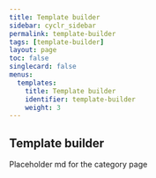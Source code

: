 ```yaml
---
title: Template builder
sidebar: cyclr_sidebar
permalink: template-builder
tags: [template-builder]
layout: page
toc: false
singlecard: false
menus:
  templates:
    title: Template builder
    identifier: template-builder
    weight: 3
---
```

## Template builder

Placeholder md for the category page

